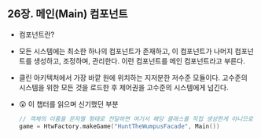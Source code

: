 ## 26장. 메인(Main) 컴포넌트

- 컴포넌트란?
- 모든 시스템에는 최소한 하나의 컴포넌트가 존재하고, 이 컴포넌트가 나머지 컴포넌트를 생성하고, 조정하며, 관리한다. 이런 컴포넌트를 메인 컴포넌트라고 부른다.
- 클린 아키텍처에서 가장 바깥 원에 위치하는 지저분한 저수준 모듈이다. 고수준의 시스템을 위한 모든 것을 로드한 후 제어권을 고수준의 시스템에게 넘긴다.

- 😲 이 챕터를 읽으며 신기했던 부분
    ```Swift
    // 객체의 이름을 문자열 형태로 전달하면 여기서 해당 클래스를 직접 생성한게 아니므로 소스코드 의존성이 없다고 한다. 신선했음.
    game = HtwFactory.makeGame("HuntTheWumpusFacade", Main())
    ```